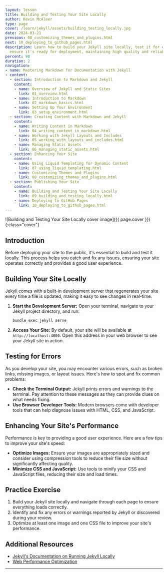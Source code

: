 ```yaml
---
layout: lesson
title: Building and Testing Your Site Locally
author: Kevin McAleer
type: page
cover: /learn/jekyll/assets/building_testing_locally.jpg
date: 2024-03-21
previous: 08_customizing_themes_and_plugins.html
next: 10_deploying_to_github_pages.html
description: Learn how to build your Jekyll site locally, test it for errors, and
  ensure it's ready for deployment, maintaining high quality and reliability.
percent: 90
duration: 2
navigation:
- name: Mastering Markdown for Documentation with Jekyll
- content:
  - section: Introduction to Markdown and Jekyll
    content:
    - name: Overview of Jekyll and Static Sites
      link: 01_overview.html
    - name: Introduction to Markdown
      link: 02_markdown_basics.html
    - name: Setting Up Your Environment
      link: 03_setup_environment.html
  - section: Creating Content with Markdown and Jekyll
    content:
    - name: Writing Content in Markdown
      link: 04_writing_content_in_markdown.html
    - name: Working with Jekyll Layouts and Includes
      link: 05_working_with_layouts_and_includes.html
    - name: Managing Static Assets
      link: 06_managing_static_assets.html
  - section: Enhancing Your Site
    content:
    - name: Using Liquid Templating for Dynamic Content
      link: 07_using_liquid_templating.html
    - name: Customizing Themes and Plugins
      link: 08_customizing_themes_and_plugins.html
  - section: Publishing Your Site
    content:
    - name: Building and Testing Your Site Locally
      link: 09_building_and_testing_locally.html
    - name: Deploying to GitHub Pages
      link: 10_deploying_to_github_pages.html
---
```



![Building and Testing Your Site Locally cover image]({{ page.cover }}){:class="cover"}

## Introduction

Before deploying your site to the public, it's essential to build and test it locally. This process helps you catch and fix any issues, ensuring your site operates correctly and provides a good user experience.

## Building Your Site Locally

Jekyll comes with a built-in development server that regenerates your site every time a file is updated, making it easy to see changes in real-time.

1. **Start the Development Server:**
   Open your terminal, navigate to your Jekyll project directory, and run:
   ```bash
   bundle exec jekyll serve
   ```
2. **Access Your Site:**
   By default, your site will be available at `http://localhost:4000`. Open this address in your web browser to see your Jekyll site in action.

## Testing for Errors

As you develop your site, you may encounter various errors, such as broken links, missing images, or layout issues. Here's how to spot and fix common problems:

- **Check the Terminal Output:** Jekyll prints errors and warnings to the terminal. Pay attention to these messages as they can provide clues on what needs fixing.
- **Use Browser Developer Tools:** Modern browsers come with developer tools that can help diagnose issues with HTML, CSS, and JavaScript.

## Enhancing Your Site's Performance

Performance is key to providing a good user experience. Here are a few tips to improve your site's speed:

- **Optimize Images:** Ensure your images are appropriately sized and consider using compression tools to reduce their file size without significantly affecting quality.
- **Minimize CSS and JavaScript:** Use tools to minify your CSS and JavaScript files, reducing their size and load times.

## Practice Exercise

1. Build your Jekyll site locally and navigate through each page to ensure everything loads correctly.
2. Identify and fix any errors or warnings reported by Jekyll or discovered during your review.
3. Optimize at least one image and one CSS file to improve your site's performance.

## Additional Resources

- [Jekyll's Documentation on Running Jekyll Locally](https://jekyllrb.com/docs/)
- [Web Performance Optimization](https://web.dev/performance/)

---
